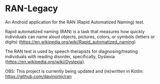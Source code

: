 # RAN-Legacy
An Android application for the RAN (Rapid Automatized Naming) test.

Rapid automatized naming (RAN) is a task that measures how quickly individuals can name aloud objects, pictures, colors, or symbols (letters or digits) (https://en.wikipedia.org/wiki/Rapid_automatized_naming)

The RAN test is used by speech therapists for diagnosing/treating individuals with reading disorder, specifically, Dyslexia (https://en.wikipedia.org/wiki/Dyslexia).

OBS: This project is currently being updated and (re)written in Kotlin: https://github.com/davinomjr/ran
